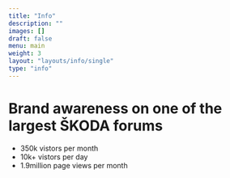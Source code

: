 ```yaml
---
title: "Info"
description: ""
images: []
draft: false
menu: main
weight: 3
layout: "layouts/info/single"
type: "info"
---
```


<div class="flex flex-row flex-wrap">
<h1 class="w-100 w-50-ns pa3 super-f2 super-f2-ns fw1 ma0">
Brand awareness on one of the largest ŠKODA forums
</h1>

<div class="w-100 w-50-ns pa3 fw2">
  <ul class="list center">
    <li class="ma2 pv2 f4">350k vistors per month</li>
    <li class="ma2 pv2 f4">10k+ vistors per day</li>
    <li class="ma2 pv2 f4">1.9million page views per month</li>
    </ul>
</div>
</div>
